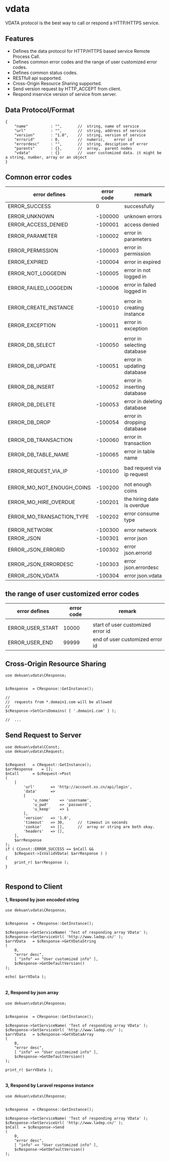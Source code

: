 # vdata
VDATA protocol is the best way to call or respond a HTTP/HTTPS service.


## Features

* Defines the data protocol for HTTP/HTTPS based service Remote Process Call.
* Defines common error codes and the range of user customized error codes.
* Defines common status codes.
* RESTfull api supported.
* Cross-Origin Resource Sharing supported.
* Send version request by HTTP_ACCEPT from client.
* Respond inservice version of service from server.



## Data Protocol/Format

```
{
	"name"			: "",		//	string,	name of service
	"url"			: "",		//	string,	address of service
	"version"		: "1.0",	//	string,	version of service
	"errorid"		: 0,		//	numeric,	error id
	"errordesc"		: "",		//	string,	desciption of error
	"parents"		: {},		//	array,	parent nodes
	"vdata"			: {}		//	user customized data. it might be a string, number, array or an object
}
```


## Comnon error codes

| error defines	| error code	| remark	|
| ------------ | ------------- | ------------ |
| ERROR_SUCCESS			| 0			| successfully	|
| 				| 			| 		|
| ERROR_UNKNOWN			| -100000		| unknown errors	|
| ERROR_ACCESS_DENIED		| -100001		| access denied	|
| ERROR_PARAMETER		| -100002		| error in parameters	|
| ERROR_PERMISSION		| -100003		| error in permission	|
| ERROR_EXPIRED			| -100004		| error in expired	|
| ERROR_NOT_LOGGEDIN		| -100005		| error in not logged in	|
| ERROR_FAILED_LOGGEDIN		| -100006		| error in failed logged in	|
| 				| 			| 		|
| ERROR_CREATE_INSTANCE		| -100010		| error in creating instance	|
| ERROR_EXCEPTION		| -100011		| error in exception	|
| 				| 			| 		|
| ERROR_DB_SELECT		| -100050		| error in selecting database	|
| ERROR_DB_UPDATE		| -100051		| error in updating database	|
| ERROR_DB_INSERT		| -100052		| error in inserting database	|
| ERROR_DB_DELETE		| -100053		| error in deleting database	|
| ERROR_DB_DROP			| -100054		| error in dropping database	|
| ERROR_DB_TRANSACTION		| -100060		| error in transaction	|
| ERROR_DB_TABLE_NAME		| -100065		| error in table name	|
| 				| 			| 	|
| ERROR_REQUEST_VIA_IP		| -100100		| bad request via ip request	|
| 				| 			| 		|
| ERROR_MO_NOT_ENOUGH_COINS	| -100200		| not enough coins	|
| ERROR_MO_HIRE_OVERDUE		| -100201		| the hiring date is overdue	|
| ERROR_MO_TRANSACTION_TYPE	| -100202		| error consume type	|
| 				| 			| 	|
| ERROR_NETWORK			| -100300		| error network	|
| ERROR_JSON			| -100301		| error json	|
| ERROR_JSON_ERRORID		| -100302		| error json.errorid	|
| ERROR_JSON_ERRORDESC		| -100303		| error json.errordesc	|
| ERROR_JSON_VDATA		| -100304		| error json.vdata	|



## the range of user customized error codes

| error defines	| error code	| remark	|
| ------------ | ------------- | ------------ |
| 				| 			| 		|
| ERROR_USER_START		| 10000			| start of user customized error id	|
| ERROR_USER_END		| 99999			| end of user customized error id



## Cross-Origin Resource Sharing
```
use dekuan\vdata\CResponse;


$cResponse	= CResponse::GetInstance();

//
//	requests from *.domain1.com will be allowed
//
$cResponse->SetCorsDomains( [ '.domain1.com' ] );

//	...

```


## Send Request to Server



```
use dekuan\vdata\CConst;
use dekuan\vdata\CRequest;


$cRequest	= CRequest::GetInstance();
$arrResponse	= [];
$nCall		= $cRequest->Post
(
	[
		'url'		=> 'http://account.xs.cn/api/login',
		'data'		=>
		[
			'u_name'	=> 'username',
			'u_pwd'		=> 'password',
			'u_keep'	=> 1
		],
		'version'	=> '1.0',
		'timeout'	=> 30,		//	timeout in seconds
		'cookie'	=> [],		//	array or string are both okay.
		'headers'	=> [],
	],
	$arrResponse
);
if ( CConst::ERROR_SUCCESS == $nCall &&
	$cRequest->IsValidVData( $arrResponse ) )
{
	print_r( $arrResponse );
}


```



## Respond to Client

#### 1, Respond by json encoded string

```
use dekuan\vdata\CResponse;


$cResponse	= CResponse::GetInstance();

$cResponse->SetServiceName( 'Test of responding array VData' );
$cResponse->SetServiceUrl( 'http://www.ladep.cn/' );
$arrVData	= $cResponse->GetVDataString
(
	0,
	"error desc",
	[ "info" => "User customized info" ],
	$cResponse->GetDefaultVersion()
);

echo( $arrVData );


```


#### 2, Respond by json array

```
use dekuan\vdata\CResponse;


$cResponse	= CResponse::GetInstance();

$cResponse->SetServiceName( 'Test of responding array VData' );
$cResponse->SetServiceUrl( 'http://www.ladep.cn/' );
$arrVData	= $cResponse->GetVDataArray
(
	0,
	"error desc",
	[ "info" => "User customized info" ],
	$cResponse->GetDefaultVersion()
);

print_r( $arrVData );


```


#### 3, Respond by Laravel response instance

```
use dekuan\vdata\CResponse;


$cResponse	= CResponse::GetInstance();

$cResponse->SetServiceName( 'Test of responding array VData' );
$cResponse->SetServiceUrl( 'http://www.ladep.cn/' );
$nCall	= $cResponse->Send
(
	0,
	"error desc",
	[ "info" => "User customized info" ],
	$cResponse->GetDefaultVersion()
);


```







